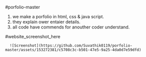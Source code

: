 #porfolio-master 
  1. we make a porfolio in html, css & java script.
  2. they explain ower entaier details.
  3. all code have commends for anouther coder understand.

#website_screenshot_here

      ![Screenshot](https://github.com/Suvathik0119/porfolio-master/assets/153272381/c5708c3c-b501-47e5-9a25-4da0d7e59dfd)
